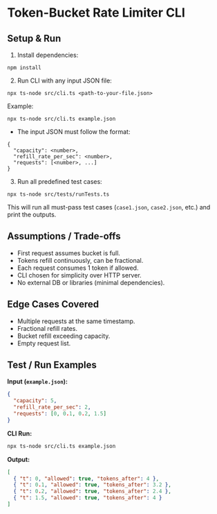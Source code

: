 # Token-Bucket Rate Limiter CLI

## Setup & Run

1. Install dependencies:

```
npm install
```

2. Run CLI with any input JSON file:

```
npx ts-node src/cli.ts <path-to-your-file.json>
```

Example:

```
npx ts-node src/cli.ts example.json
```

- The input JSON must follow the format:

```
{
  "capacity": <number>,
  "refill_rate_per_sec": <number>,
  "requests": [<number>, ...]
}
```

3. Run all predefined test cases:

```
npx ts-node src/tests/runTests.ts
```

This will run all must-pass test cases (`case1.json`, `case2.json`, etc.) and print the outputs.

## Assumptions / Trade-offs

- First request assumes bucket is full.
- Tokens refill continuously, can be fractional.
- Each request consumes 1 token if allowed.
- CLI chosen for simplicity over HTTP server.
- No external DB or libraries (minimal dependencies).

## Edge Cases Covered

- Multiple requests at the same timestamp.
- Fractional refill rates.
- Bucket refill exceeding capacity.
- Empty request list.

## Test / Run Examples

**Input (`example.json`):**

```json
{
  "capacity": 5,
  "refill_rate_per_sec": 2,
  "requests": [0, 0.1, 0.2, 1.5]
}
```

**CLI Run:**

```bash
npx ts-node src/cli.ts example.json
```

**Output:**

```json
[
  { "t": 0, "allowed": true, "tokens_after": 4 },
  { "t": 0.1, "allowed": true, "tokens_after": 3.2 },
  { "t": 0.2, "allowed": true, "tokens_after": 2.4 },
  { "t": 1.5, "allowed": true, "tokens_after": 4 }
]
```
